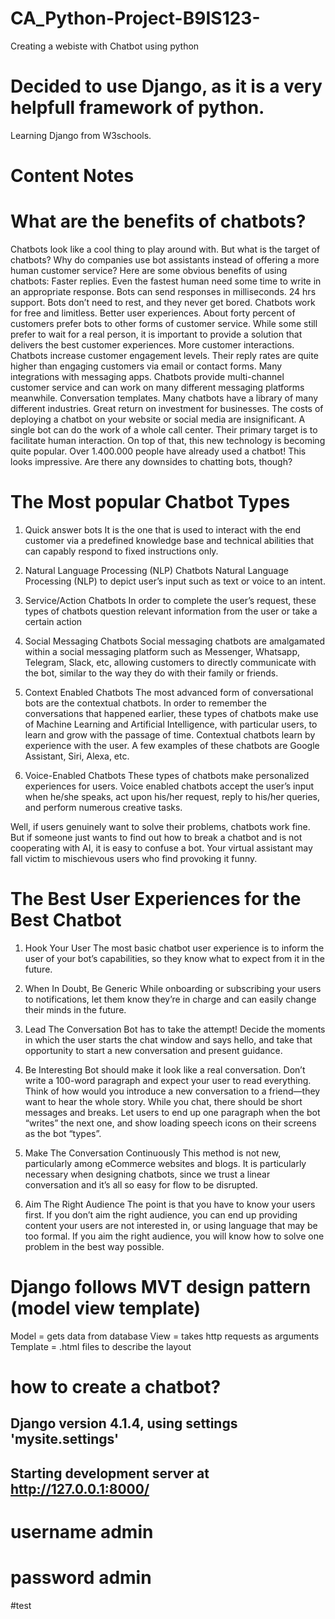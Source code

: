 # CA_Python-Project-B9IS123-
Creating a webiste with Chatbot using python
# Decided to use Django, as it is a very helpfull framework of python. 
Learning Django from W3schools.



# Content Notes


# What are the benefits of chatbots?




Chatbots look like a cool thing to play around with.
But what is the target of chatbots? Why do companies use bot assistants instead of offering a more human customer service?
Here are some obvious benefits of using chatbots:
Faster replies. Even the fastest human need some time to write in an appropriate response. Bots can send responses in milliseconds.
24 hrs support. Bots don’t need to rest, and they never get bored. Chatbots work for free and limitless.
Better user experiences. About forty percent of customers prefer bots to other forms of customer service. While some still prefer to wait for a real person, it is important to provide a solution that delivers the best customer experiences.
More customer interactions. Chatbots increase customer engagement levels. Their reply rates are quite higher than engaging customers via email or contact forms. 
Many integrations with messaging apps. Chatbots provide multi-channel customer service and can work on many different messaging platforms meanwhile.
Conversation templates. Many chatbots have a library of many different industries.
Great return on investment for businesses. The costs of deploying a chatbot on your website or social media are insignificant. A single bot can do the work of a whole call center.
Their primary target is to facilitate human interaction.
On top of that, this new technology is becoming quite popular. Over 1.400.000 people have already used a chatbot!
This looks impressive. Are there any downsides to chatting bots, though?


# The Most popular Chatbot Types



1. Quick answer bots
It is the one that is used to interact with the end customer via a predefined knowledge base and technical abilities that can capably respond to fixed instructions only.
 
2. Natural Language Processing (NLP) Chatbots
Natural Language Processing (NLP) to depict user’s input such as text or voice to an intent. 
3. Service/Action Chatbots
In order to complete the user’s request, these types of chatbots question relevant information from the user or take a certain action
4. Social Messaging Chatbots
Social messaging chatbots are amalgamated within a social messaging platform such as Messenger, Whatsapp, Telegram, Slack, etc, allowing customers to directly communicate with the bot, similar to the way they do with their family or friends.
5. Context Enabled Chatbots
The most advanced form of conversational bots are the contextual chatbots. In order to remember the conversations that happened earlier, these types of chatbots make use of Machine Learning and Artificial Intelligence, with particular users, to learn and grow with the passage of time. Contextual chatbots learn by experience with the user. A few examples of these chatbots are Google Assistant, Siri, Alexa, etc.
6. Voice-Enabled Chatbots
These types of chatbots make personalized experiences for users. Voice enabled chatbots accept the user’s input when he/she speaks, act upon his/her request, reply to his/her queries, and perform numerous creative tasks. 

Well, if users genuinely want to solve their problems, chatbots work fine. But if someone just wants to find out how to break a chatbot and is not cooperating with AI, it is easy to confuse a bot. Your virtual assistant may fall victim to mischievous users who find provoking it funny.




# The Best User Experiences for the Best Chatbot




1. Hook Your User
The most basic chatbot user experience is to inform the user of your bot’s capabilities, so they know what to expect from it in the future.

2. When In Doubt, Be Generic
While onboarding or subscribing your users to notifications, let them know they’re in charge and can easily change their minds in the future.

3. Lead The Conversation
Bot has to take the attempt! Decide the moments in which the user starts the chat window and says hello, and take that opportunity to start a new conversation and present guidance.

4. Be Interesting
Bot should make it look like a real conversation. Don’t write  a 100-word paragraph and expect your user to read everything. Think of how would you introduce a new conversation to a friend—they want to hear the whole story. While you chat, there should be short messages and breaks. Let users to end up one paragraph when the bot “writes” the next one, and show loading speech icons on their screens as the bot “types”.

5. Make The Conversation Continuously
This method is not new, particularly among eCommerce websites and blogs. It is particularly necessary when designing chatbots, since we trust  a linear conversation and it’s all so easy for flow to be disrupted.

6. Aim The Right Audience
The  point is that you have to  know your users first⁠⁠⁠. If you don’t aim the right audience, you can end up providing content your users are not interested in, or using language that may be too formal.
If you aim the right audience, you will know how to solve one problem in the best way possible.




# Django follows MVT design pattern (model view template)
Model = gets data from database
View = takes http requests as arguments
Template = .html files to describe the layout
# how to create a chatbot?


## Django version 4.1.4, using settings 'mysite.settings'
## Starting development server at http://127.0.0.1:8000/
# username admin
# password admin











#test
